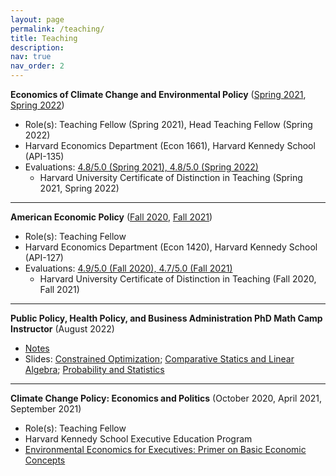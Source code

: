 ```yaml
---
layout: page
permalink: /teaching/
title: Teaching
description:
nav: true
nav_order: 2
---
```


<strong>Economics of Climate Change and Environmental Policy</strong> ([Spring 2021](https://jacobbradt.com/assets/pdf/teaching/econ1661/harvard_econ1661_syllabus_21.pdf), [Spring 2022](https://jacobbradt.com/assets/pdf/teaching/econ1661/harvard_econ1661_syllabus_22.pdf))
* Role(s): Teaching Fellow (Spring 2021), Head Teaching Fellow (Spring 2022)
* Harvard Economics Department (Econ 1661), Harvard Kennedy School (API-135)
* Evaluations: [4.8/5.0 (Spring 2021), 4.8/5.0 (Spring 2022)](https://jacobbradt.com/assets/pdf/teaching/econ1661/Econ1661_Evaluations.pdf)
    * Harvard University Certificate of Distinction in Teaching (Spring 2021, Spring 2022)


***


<strong>American Economic Policy</strong> ([Fall 2020](https://jacobbradt.com/assets/pdf/teaching/econ1420/harvard_econ1420_syllabus_20.pdf), [Fall 2021](https://jacobbradt.com/assets/pdf/teaching/econ1420/harvard_econ1420_syllabus_21.pdf))
* Role(s): Teaching Fellow
* Harvard Economics Department (Econ 1420), Harvard Kennedy School (API-127)
* Evaluations: [4.9/5.0 (Fall 2020), 4.7/5.0 (Fall 2021)](https://jacobbradt.com/assets/pdf/teaching/econ1420/Econ1420_Evaluations.pdf)
    * Harvard University Certificate of Distinction in Teaching (Fall 2020, Fall 2021)


***


<strong>Public Policy, Health Policy, and Business Administration PhD Math Camp Instructor</strong> (August 2022)
* [Notes](https://jacobbradt.com/assets/pdf/teaching/math_camp/MathCamp_Part2_LectureNotes_2022.pdf)
* Slides: [Constrained Optimization](https://jacobbradt.com/assets/pdf/teaching/math_camp/Day1_Constrained_Optimization.pdf); [Comparative Statics and Linear Algebra](https://jacobbradt.com/assets/pdf/teaching/math_camp/Day2_Comparative_Statics_Linear_Algebra.pdf); [Probability and Statistics](https://jacobbradt.com/assets/pdf/teaching/math_camp/Day3_Probability_and_Statistics.pdf)


***


<strong>Climate Change Policy: Economics and Politics</strong> (October 2020, April 2021, September 2021)
* Role(s): Teaching Fellow
* Harvard Kennedy School Executive Education Program
* [Environmental Economics for Executives: Primer on Basic Economic Concepts](https://jacobbradt.com/assets/pdf/teaching/exed/Bradt_EnvironmentalEconForExecutives_Background.pdf)
